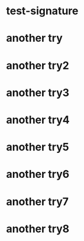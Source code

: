 # test-signature
# another try
# another try2
# another try3
# another try4
# another try5
# another try6
# another try7
# another try8
